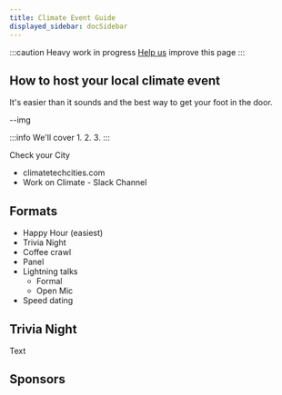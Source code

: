 ```yaml
---
title: Climate Event Guide 
displayed_sidebar: docSidebar
---
```

:::caution Heavy work in progress
[Help us](contribute) improve this page
:::

## How to host your local climate event

It's easier than it sounds and the best way to get your foot in the door.

--img

:::info We'll cover
1.
2.
3.
:::

Check your City
 - climatetechcities.com
 - Work on Climate - Slack Channel


## Formats

- Happy Hour (easiest)
- Trivia Night
- Coffee crawl
- Panel
- Lightning talks
  - Formal
  - Open Mic
- Speed dating

## Trivia Night

Text

## Sponsors